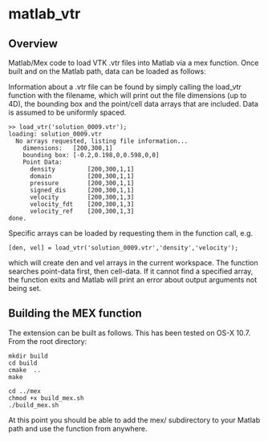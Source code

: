 matlab_vtr
========

Overview
------------

Matlab/Mex code to load VTK .vtr files into Matlab via a mex function.  Once built and on the Matlab path, data can be loaded as follows:

Information about a .vtr file can be found by simply calling the load_vtr function with the filename, which will print out the file dimensions (up to 4D), the bounding box and the point/cell data arrays that are included.  Data is assumed to be uniformly spaced.

```
>> load_vtr('solution_0009.vtr');
loading: solution_0009.vtr
  No arrays requested, listing file information...
    dimensions:   [200,300,1]
    bounding box: [-0.2,0.198,0,0.598,0,0]
    Point Data:
      density         [200,300,1,1]
      domain          [200,300,1,1]
      pressure        [200,300,1,1]
      signed_dis      [200,300,1,1]
      velocity        [200,300,1,3]
      velocity_fdt    [200,300,1,3]
      velocity_ref    [200,300,1,3]
done.
```

Specific arrays can be loaded by requesting them in the function call, e.g.

```
[den, vel] = load_vtr('solution_0009.vtr','density','velocity');
```

which will create den and vel arrays in the current workspace.  The function searches point-data first, then cell-data.  If it cannot find a specified array, the function exits and Matlab will print an error about output arguments not being set.

Building the MEX function
-----------------------------------

The extension can be built as follows. This has been tested on OS-X 10.7. From the root directory:

```
mkdir build
cd build
cmake  ..
make

cd ../mex
chmod +x build_mex.sh
./build_mex.sh
```

At this point you should be able to add the mex/ subdirectory to your Matlab path and use the function from anywhere.
